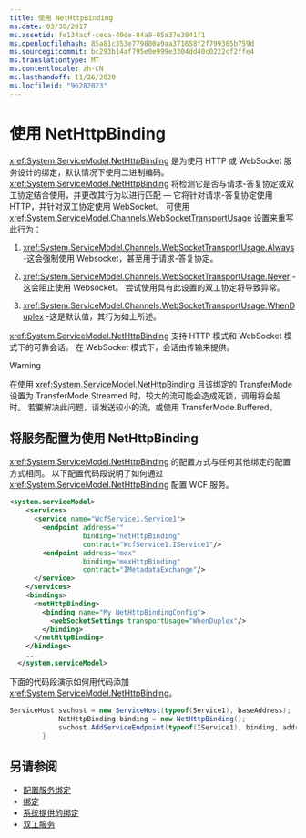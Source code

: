```yaml
---
title: 使用 NetHttpBinding
ms.date: 03/30/2017
ms.assetid: fe134acf-ceca-49de-84a9-05a37e3841f1
ms.openlocfilehash: 85a81c353e779800a9aa371658f2f799365b759d
ms.sourcegitcommit: bc293b14af795e0e999e3304dd40c0222cf2ffe4
ms.translationtype: MT
ms.contentlocale: zh-CN
ms.lasthandoff: 11/26/2020
ms.locfileid: "96282023"
---
```

# <a name="using-the-nethttpbinding"></a>使用 NetHttpBinding

<xref:System.ServiceModel.NetHttpBinding> 是为使用 HTTP 或 WebSocket 服务设计的绑定，默认情况下使用二进制编码。 <xref:System.ServiceModel.NetHttpBinding> 将检测它是否与请求-答复协定或双工协定结合使用，并更改其行为以进行匹配 ― 它将针对请求-答复协定使用 HTTP，并针对双工协定使用 WebSocket。 可使用 <xref:System.ServiceModel.Channels.WebSocketTransportUsage> 设置来重写此行为：  
  
1. <xref:System.ServiceModel.Channels.WebSocketTransportUsage.Always> -这会强制使用 Websocket，甚至用于请求-答复协定。  
  
2. <xref:System.ServiceModel.Channels.WebSocketTransportUsage.Never> -这会阻止使用 Websocket。 尝试使用具有此设置的双工协定将导致异常。  
  
3. <xref:System.ServiceModel.Channels.WebSocketTransportUsage.WhenDuplex> -这是默认值，其行为如上所述。  
  
 <xref:System.ServiceModel.NetHttpBinding> 支持 HTTP 模式和 WebSocket 模式下的可靠会话。 在 WebSocket 模式下，会话由传输来提供。  
  
> [!WARNING]
> 在使用 <xref:System.ServiceModel.NetHttpBinding> 且该绑定的 TransferMode 设置为 TransferMode.Streamed 时，较大的流可能会造成死锁，调用将会超时。 若要解决此问题，请发送较小的流，或使用 TransferMode.Buffered。  
  
## <a name="configuring-a-service-to-use-nethttpbinding"></a>将服务配置为使用 NetHttpBinding  

 <xref:System.ServiceModel.NetHttpBinding> 的配置方式与任何其他绑定的配置方式相同。 以下配置代码段说明了如何通过 <xref:System.ServiceModel.NetHttpBinding> 配置 WCF 服务。  
  
```xml  
<system.serviceModel>  
    <services>  
      <service name="WcfService1.Service1">  
        <endpoint address=""  
                  binding="netHttpBinding"  
                  contract="WcfService1.IService1"/>  
        <endpoint address="mex"  
                  binding="mexHttpBinding"  
                  contract="IMetadataExchange"/>  
      </service>  
    </services>  
    <bindings>  
      <netHttpBinding>  
        <binding name="My_NetHttpBindingConfig">  
          <webSocketSettings transportUsage="WhenDuplex"/>  
        </binding>  
      </netHttpBinding>  
    </bindings>  
    ...
  </system.serviceModel>  
```  
  
 下面的代码段演示如何用代码添加 <xref:System.ServiceModel.NetHttpBinding>。  
  
```csharp  
ServiceHost svchost = new ServiceHost(typeof(Service1), baseAddress);  
            NetHttpBinding binding = new NetHttpBinding();  
            svchost.AddServiceEndpoint(typeof(IService1), binding, address);
        }  
```  
  
## <a name="see-also"></a>另请参阅

- [配置服务绑定](../configuring-bindings-for-wcf-services.md)
- [绑定](bindings.md)
- [系统提供的绑定](../system-provided-bindings.md)
- [双工服务](duplex-services.md)
